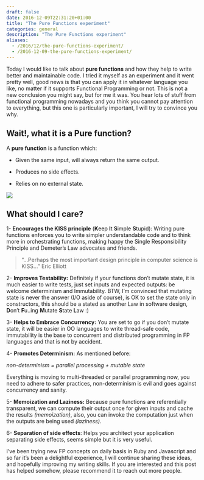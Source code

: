 ```yaml
--- 
draft: false
date: 2016-12-09T22:31:20+01:00
title: "The Pure Functions experiment"
categories: general
description: "The Pure Functions experiment"
aliases:
  - /2016/12/the-pure-functions-experiment/
  - /2016-12-09-the-pure-functions-experiment/
---
```


Today I would like to talk about **pure functions** and how they help to write better and maintainable code. I tried it myself as an experiment and it went pretty well, good news is that you can apply it in whatever language you like, no matter if it supports Functional Programming or not. This is not a new conclusion you might say, but for me it was. You hear lots of stuff from functional programming nowadays and you think you cannot pay attention to everything, but this one is particularly important, I will try to convince you why.

## Wait!, what it is a Pure function?

A **pure function** is a function which:

* Given the same input, will always return the same output.

* Produces no side effects.

* Relies on no external state.

![](images/pure-function.png)

## What should I care?


1- **Encourages the KISS principle** (**K**eep **I**t **S**imple **S**tupid): Writing pure functions enforces you to write simpler understandable code and to think more in orchestrating functions, making happy the Single Responsibility Principle and Demeter’s Law advocates and friends.

> “…Perhaps the most important design principle in computer science is KISS…” Eric Elliott

2- **Improves Testability:** Definitely if your functions don’t mutate state, it is much easier to write tests, just set inputs and expected outputs: be welcome determinism and Immutability. BTW, I’m convinced that mutating state is never the answer (I/O aside of course), is OK to set the state only in constructors, this should be a stated as another Law in software design, **D**on’t **F**u..ing **M**utate **S**tate **L**aw :)

3- **Helps to Embrace Concurrency:** You are set to go if you don’t mutate state, it will be easier in OO languages to write thread-safe code, immutability is the base to concurrent and distributed programming in FP languages and that is not by accident.

4- **Promotes Determinism:** As mentioned before:

*non-determinism = parallel processing + mutable state*

Everything is moving to multi-threaded or parallel programming now, you need to adhere to safer practices, non-determinism is evil and goes against concurrency and sanity.

5- **Memoization and Laziness:** Because pure functions are referentially transparent, we can compute their output once for given inputs and cache the results *(memoization)*, also, you can invoke the computation just when the outputs are being used *(laziness).*


6- **Separation of side effects**: Helps you architect your application separating side effects, seems simple but it is very useful.

I’ve been trying new FP concepts on daily basis in Ruby and Javascript and so far it’s been a delightful experience, I will continue sharing these ideas, and hopefully improving my writing skills. If you are interested and this post has helped somehow, please recommend it to reach out more people.
